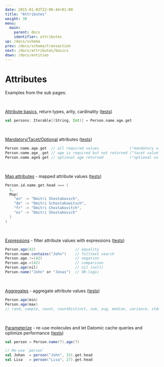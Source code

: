 ```yaml
---
date: 2015-01-02T22:06:44+01:00
title: "Attributes"
weight: 30
menu:
  main:
    parent: docs
    identifier: attributes
up: /docs/schema
prev: /docs/schema/transaction
next: /docs/attributes/basics
down: /docs/entities
---
```


# Attributes
 
Examples from the sub pages:

<br>

[Attribute basics](/docs/attributes/basics), return types, arity, cardinality ([tests](https://github.com/scalamolecule/molecule/blob/master/coretests/src/test/scala/molecule/coretests/attr/Attribute.scala))
```scala
val persons: Iterable[(String, Int)] = Person.name.age.get
```
<br>

[Mandatory/Tacet/Optional](/docs/attributes/modes) attributes ([tests](https://github.com/scalamolecule/molecule/blob/master/coretests/src/test/scala/molecule/coretests/attr/OptionalValues.scala))
```scala
Person.name.age.get  // all required values              ("mandatory value")
Person.name.age_.get // age is required but not returned ("tacet value")
Person.name.age$.get // optional age returned            ("optional value")
```
<br>

[Map attributes](/docs/attributes/mapped) - mapped attribute values 
([tests](https://github.com/scalamolecule/molecule/tree/master/coretests/src/test/scala/molecule/coretests/attrMap))
```scala
Person.id.name.get.head === (
  1, 
  Map(
    "en" -> "Dmitri Shostakovich",
    "de" -> "Dmitri Schostakowitsch",
    "fr" -> "Dmitri Chostakovitch",
    "es" -> "Dmitri Shostakóvich"
  )
)
```
<br>

[Expressions](/docs/attributes/expressions) - filter attribute values with expressions 
([tests](https://github.com/scalamolecule/molecule/tree/master/coretests/src/test/scala/molecule/coretests/expression))
```scala
Person.age(42)                  // equality
Person.name.contains("John")    // fulltext search
Person.age.!=(42)               // negation
Person.age.<(42)                // comparison
Person.age(nil)                 // nil (null)
Person.name("John" or "Jonas")  // OR-logic
```
<br>

[Aggregates](/docs/attributes/aggregates) - aggregate attribute values 
([tests](https://github.com/scalamolecule/molecule/blob/master/examples/src/test/scala/molecule/examples/dayOfDatomic/Aggregates.scala))
```scala
Person.age(min) 
Person.age(max) 
// rand, sample, count, countDistinct, sum, avg, median, variance, stddev
```
<br>

[Parameterize](/docs/attributes/parameterized) - re-use molecules and let Datomic cache queries and optimize performance 
([tests](https://github.com/scalamolecule/molecule/blob/master/coretests/src/test/scala/molecule/coretests/attr/Input.scala))
```scala
val person = Person.name(?).age(?)

// Re-use `person`
val Johan  = person("John", 33).get.head
val Lisa   = person("Lisa", 27).get.head
```
